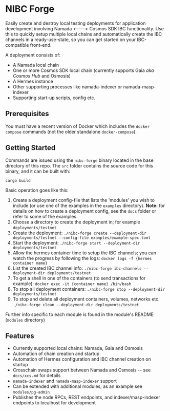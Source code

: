 # NIBC Forge

Easily create and destroy local testing deployments for application development involving Namada <---> Cosmos SDK IBC functionality. Use this to quickly setup multiple local chains and automatically create the IBC channels in a ready-use-state, so you can get started on your IBC-compatible front-end. 

A deployment consists of:
- A Namada local chain
- One or more Cosmos SDK local chain (currently supports Gaia *aka Cosmos Hub* and Osmosis)
- A Hermes instance
- Other supporting processes like namada-indexer or namada-masp-indexer
- Supporting start-up scripts, config etc.

## Prerequisites
You must have a recent version of Docker which includes the `docker compose` commands (not the older standalone `docker-compose`).

## Getting Started
Commands are issued using the `nibc-forge` binary located in the base directory of this repo. The `src` folder contains the source code for this binary, and it can be built with:
```
cargo build
```

Basic operation goes like this:
1. Create a deployment config-file that lists the 'modules' you wish to include (or use one of the examples in the `examples` directory). **Note:** for details on how to create a deployment config, see the `docs` folder or refer to some of the examples.
2. Choose a directory to create the deployment in; for example `deployments/testnet`
3. Create the deployment: `./nibc-forge create --deployment-dir deployments/testnet --config-file examples/example-spec.toml`
4. Start the deployment: `./nibc-forge start --deployment-dir deployments/testnet`
5. Allow the hermes container time to setup the IBC channels; you can watch the progress by following the logs: `docker logs -f {hermes container name}`
6. List the created IBC channel info: `./nibc-forge ibc-channels --deployment-dir deployments/testnet`
7. To get a shell in one of the containers (to send transactions for example): `docker exec -it {container name} /bin/bash`
8. To stop all deployment containers: `./nibc-forge stop --deployment-dir deployments/testnet`
9. To stop and delete all deployment containers, volumes, networks etc: `./nibc-forge clean --deployment-dir deployments/testnet`

Further info specific to each module is found in the module's README (`modules` directory)


## Features
- Currently supported local chains: Namada, Gaia and Osmosis
- Automation of chain creation and startup
- Automation of Hermes configuration and IBC channel creation on startup
- Crosschain swaps support between Namada and Osmosis -- see `docs/xcs.md` for details
- `namada-indexer` and `namada-masp-indexer` support
- Can be extended with additional modules; as an example see `modules/pg-admin`
- Publishes the node RPCs, REST endpoints, and indexer/masp-indexer endpoints to localhost for development